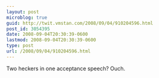 ```yaml
---
layout: post
microblog: true
guid: http://twit.vmstan.com/2008/09/04/910204596.html
post_id: 3054395
date: 2008-09-04T20:30:39-0600
lastmod: 2008-09-04T20:30:39-0600
type: post
url: /2008/09/04/910204596.html
---
```

Two heckers in one acceptance speech? Ouch.
